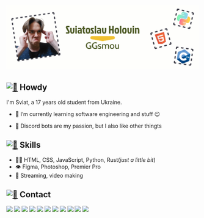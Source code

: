 # [![Sviatoslav Holovin](header.png)](https://chsw.pp.ua/)

## [<img src="https://media.giphy.com/media/hvRJCLFzcasrR4ia7z/giphy.gif" width="3%" alt="👋">](https://chsw.pp.ua/) Howdy
I'm Sviat, a 17 years old student from Ukraine.

- 🧭 I’m currently learning software engineering and stuff 😉

- 👥 Discord bots are my passion, but I also like other thingts

## [<img src="https://media.tenor.com/tkpOfRTT21UAAAAi/flexed-biceps-joypixels.gif" width="3%" alt="💪">](https://chsw.pp.ua/) Skills
- 👨‍💻 HTML, CSS, JavaScript, Python, Rust(_just a little bit_)
- 👁️ Figma, Photoshop, Premier Pro 
- 🎤 Streaming, video making

## [<img src="https://static.tildacdn.com/tild3665-6438-4332-a430-633965613961/Call-Me-Hand.gif" width="3%" alt="🤙">](https://chsw.pp.ua/) Contact
[<img src="https://chsw.pp.ua/main/img/logos/logo.png" width="4%">](https://chsw.pp.ua/)
[<img src="https://chsw.pp.ua/main/img/logos/Discord-Logo.png" width="4%">](https://discord.gg/9krjq7NxG4)
[<img src="https://chsw.pp.ua/main/img/logos/Instagram-Logo.png" width="4%">](https://www.instagram.com/ggsmou_)
[<img src="https://chsw.pp.ua/main/img/logos/LinkedIn-Logo.png" width="4%">](https://www.linkedin.com/in/sviatoslav-holovin-33b99025a/)
[<img src="https://chsw.pp.ua/main/img/logos/StackOverflow-Logo.png" width="4%">](https://stackoverflow.com/users/20783198/ggsmou)
[<img src="https://chsw.pp.ua/main/img/logos/LeetCode-Logo.png" width="4%">](https://leetcode.com/GGsmou/)
[<img src="https://chsw.pp.ua/main/img/logos/Telegram-Logo.png" width="4%">](https://t.me/ggsmou_trash)
[<img src="https://chsw.pp.ua/main/img/logos/YouTube-Logo.png" width="4%">](https://www.youtube.com/channel/UCNJSflCc38h3aSz3zkBt5DA)
[<img src="https://chsw.pp.ua/main/img/logos/TikTok-Logo.png" width="4%">](https://www.tiktok.com/@ggsmou?)
[<img src="https://chsw.pp.ua/main/img/logos/Twitch-Logo.png" width="4%">](https://www.twitch.tv/ggsmou)
[<img src="https://chsw.pp.ua/main/img/logos/OpenSea-Logo.png" width="4%">](https://opensea.io/GGsmou)
